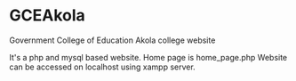 # GCEAkola
Government College of Education Akola college website

It's a php and mysql based website.
Home page is home_page.php
Website can be accessed on localhost using xampp server.
